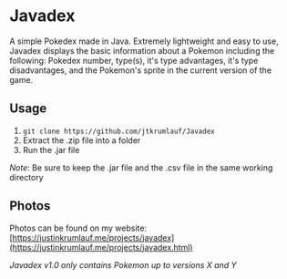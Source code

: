 # Javadex

A simple Pokedex made in Java. Extremely lightweight and easy to use, Javadex displays the basic information about a Pokemon including the following: Pokedex number, type(s), it's type advantages, it's type disadvantages, and the Pokemon's sprite in the current version of the game. 

## Usage
1. `git clone https://github.com/jtkrumlauf/Javadex`
2. Extract the .zip file into a folder
3. Run the .jar file

*Note*: Be sure to keep the .jar file and the .csv file in the same working directory

## Photos
Photos can be found on my website: [https://justinkrumlauf.me/projects/javadex](https://justinkrumlauf.me/projects/javadex.html)

*Javadex v1.0 only contains Pokemon up to versions X and Y*
